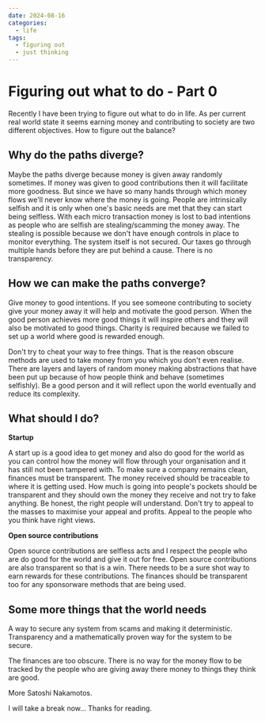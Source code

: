 ```yaml
---
date: 2024-08-16
categories:
  - life
tags:
  - figuring out
  - just thinking
---
```


# Figuring out what to do - Part 0

Recently I have been trying to figure out what to do in life. As per current
real world state it seems earning money and contributing to society are two
different objectives. How to figure out the balance?

## Why do the paths diverge?

Maybe the paths diverge because money is given away randomly sometimes. If money
was given to good contributions then it will facilitate more goodness. But since
we have so many hands through which money flows we'll never know where the money
is going. People are intrinsically selfish and it is only when one's basic needs
are met that they can start being selfless. With each micro transaction money is
lost to bad intentions as people who are selfish are stealing/scamming the money
away. The stealing is possible because we don't have enough controls in place to
monitor everything. The system itself is not secured. Our taxes go through
multiple hands before they are put behind a cause. There is no transparency.

## How we can make the paths converge?

Give money to good intentions. If you see someone contributing to society give
your money away it will help and motivate the good person. When the good person
achieves more good things it will inspire others and they will also be motivated
to good things. Charity is required because we failed to set up a world where
good is rewarded enough. 

Don't try to cheat your way to free things. That is the reason obscure methods
are used to take money from you which you don't even realise. There are layers
and layers of random money making abstractions that have been put up because of
how people think and behave (sometimes selfishly). Be a good person and it will
reflect upon the world eventually and reduce its complexity.


## What should I do?

**Startup**

A start up is a good idea to get money and also do good for the world as you can
control how the money will flow through your organisation and it has still not
been tampered with. To make sure a company remains clean, finances must be
transparent. The money received should be traceable to where it is getting used.
How much is going into people's pockets should be transparent and they should
own the money they receive and not try to fake anything. Be honest, the right
people will understand. Don't try to appeal to the masses to maximise your
appeal and profits. Appeal to the people who you think have right views.

**Open source contributions**

Open source contributions are selfless acts and I respect the people who are do
good for the world and give it out for free. Open source contributions are also
transparent so that is a win. There needs to be a sure shot way to earn rewards
for these contributions. The finances should be transparent too for any
sponsorware methods that are being used.

## Some more things that the world needs

A way to secure any system from scams and making it deterministic. Transparency
and a mathematically proven way for the system to be secure.

The finances are too obscure. There is no way for the money flow to be tracked
by the people who are giving away there money to things they think are good.

More Satoshi Nakamotos.



I will take a break now... Thanks for reading.
